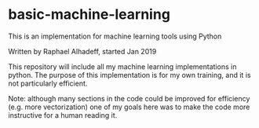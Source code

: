 # basic-machine-learning
This is an implementation for machine learning tools using Python

Written by Raphael Alhadeff, started Jan 2019

This repository will include all my machine learning implementations in python. The purpose of this implementation is for my own training, and it is not particularly efficient.

Note: although many sections in the code could be improved for efficiency (e.g. more vectorization) one of my goals here was to make the code more instructive for a human reading it.
